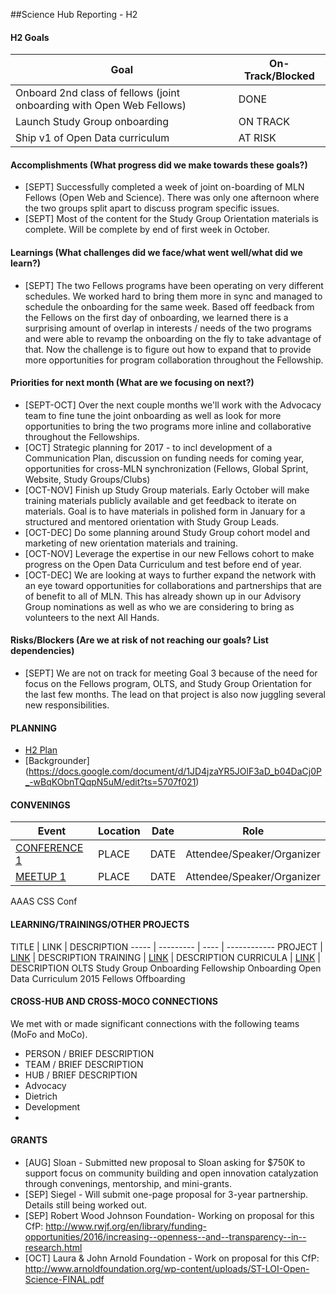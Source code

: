 ##Science Hub Reporting - H2

#### H2 Goals

Goal | On-Track/Blocked 
----- | -------- | 
Onboard 2nd class of fellows (joint onboarding with Open Web Fellows) | DONE
Launch Study Group onboarding | ON TRACK
Ship v1 of Open Data curriculum | AT RISK

#### Accomplishments (What progress did we make towards these goals?)
* [SEPT] Successfully completed a week of joint on-boarding of MLN Fellows (Open Web and Science).  There was only one afternoon where the two groups split apart to discuss program specific issues.
* [SEPT] Most of the content for the Study Group Orientation materials is complete.  Will be complete by end of first week in October.  

#### Learnings (What challenges did we face/what went well/what did we learn?)
* [SEPT] The two Fellows programs have been operating on very different schedules.  We worked hard to bring them more in sync and managed to schedule the onboarding for the same week.  Based off feedback from the Fellows on the first day of onboarding, we learned there is a surprising amount of overlap in interests / needs of the two programs and were able to revamp the onboarding on the fly to take advantage of that.  Now the challenge is to figure out how to expand that to provide more opportunities for program collaboration throughout the Fellowship.

#### Priorities for next month (What are we focusing on next?)
* [SEPT-OCT] Over the next couple months we'll work with the Advocacy team to fine tune the joint onboarding as well as look for more opportunities to bring the two programs more inline and collaborative throughout the Fellowships.
* [OCT] Strategic planning for 2017 - to incl development of a Communication Plan, discussion on funding needs for coming year, opportunities for cross-MLN synchronization (Fellows, Global Sprint, Website, Study Groups/Clubs)
* [OCT-NOV] Finish up Study Group materials.  Early October will make training materials publicly available and get feedback to iterate on materials.  Goal is to have materials in polished form in January for a structured and mentored orientation with Study Group Leads.
* [OCT-DEC] Do some planning around Study Group cohort model and marketing of new orientation materials and training.
* [OCT-NOV] Leverage the expertise in our new Fellows cohort to make progress on the Open Data Curriculum and test before end of year.
* [OCT-DEC] We are looking at ways to further expand the network with an eye toward opportunities for collaborations and partnerships that are of benefit to all of MLN.  This has already shown up in our Advisory Group nominations as well as who we are considering to bring as volunteers to the next All Hands.

#### Risks/Blockers (Are we at risk of not reaching our goals? List dependencies)
* [SEPT] We are not on track for meeting Goal 3 because of the need for focus on the Fellows program, OLTS, and Study Group Orientation for the last few months.  The lead on that project is also now juggling several new responsibilities.  

#### PLANNING
* [H2 Plan](https://docs.google.com/document/d/1ylCX0ldm4DhLJS04JixIscR46YPSOzkrqErhb2zvbGM/edit)
* [Backgrounder] (https://docs.google.com/document/d/1JD4jzaYR5JOlF3aD_b04DaCj0P_-wBqKObnTQqpN5uM/edit?ts=5707f021)

#### CONVENINGS

Event | Location | Date | Role
----- | -------- | ---- | -----
[CONFERENCE 1]() | PLACE  | DATE | Attendee/Speaker/Organizer
[MEETUP 1]() | PLACE | DATE | Attendee/Speaker/Organizer

AAAS
CSS Conf

#### LEARNING/TRAININGS/OTHER PROJECTS

TITLE | LINK | DESCRIPTION
----- | --------- | ---- | ------------
PROJECT | [LINK](link) | DESCRIPTION
TRAINING | [LINK](link) | DESCRIPTION
CURRICULA | [LINK](link) | DESCRIPTION
OLTS
Study Group Onboarding
Fellowship Onboarding
Open Data Curriculum
2015 Fellows Offboarding


#### CROSS-HUB AND CROSS-MOCO CONNECTIONS
We met with or made significant connections with the following teams (MoFo and MoCo).

* PERSON / BRIEF DESCRIPTION
* TEAM / BRIEF DESCRIPTION
* HUB / BRIEF DESCRIPTION
* Advocacy
* Dietrich
* Development
* 

#### GRANTS
* [AUG] Sloan - Submitted new proposal to Sloan asking for $750K to support focus on community building and open innovation catalyzation through convenings, mentorship, and mini-grants.
* [SEP] Siegel - Will submit one-page proposal for 3-year partnership.  Details still being worked out.
* [SEP] Robert Wood Johnson Foundation- Working on proposal for this CfP: http://www.rwjf.org/en/library/funding-opportunities/2016/increasing--openness--and--transparency--in--research.html
* [OCT] Laura & John Arnold Foundation - Work on proposal for this CfP: http://www.arnoldfoundation.org/wp-content/uploads/ST-LOI-Open-Science-FINAL.pdf 
